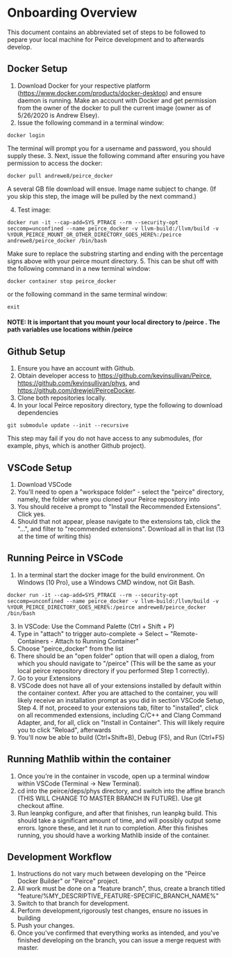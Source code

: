 # Onboarding Overview

This document contains an abbreviated set of steps to be followed to pepare your local machine for Peirce development and to afterwards develop.

## Docker Setup

1. Download Docker for your respective platform (https://www.docker.com/products/docker-desktop) and ensure daemon is running. Make an account with Docker and get permission from the owner of the docker to pull the current image (owner as of 5/26/2020 is Andrew Elsey).
2. Issue the following command in a terminal window:
```shell
docker login
```
The terminal will prompt you for a username and password, you should supply these.
3. Next, issue the following command after ensuring you have permission to access the docker: 
```shell
docker pull andrewe8/peirce_docker
```
A several GB file download will ensue. Image name subject to change. (If you skip this step, the image will be pulled by the next command.)

4. Test image:
```shell
docker run -it --cap-add=SYS_PTRACE --rm --security-opt seccomp=unconfined --name peirce_docker -v llvm-build:/llvm/build -v %YOUR_PEIRCE_MOUNT_OR_OTHER_DIRECTORY_GOES_HERE%:/peirce andrewe8/peirce_docker /bin/bash
```
Make sure to replace the substring starting and ending with the percentage signs above with your peirce mount directory. 
5. This can be shut off with the following command in a new terminal window: 
```shell
docker container stop peirce_docker
```
or the following command in the same terminal window:
```shell
exit
```
#### NOTE: It is important that you mount your local directory to /peirce . The path variables use locations within /peirce

## Github Setup

1. Ensure you have an account with Github.
2. Obtain developer access to https://github.com/kevinsullivan/Peirce, https://github.com/kevinsullivan/phys, and https://github.com/drewjel/PeirceDocker.
3. Clone both repositories locally.
4. In your local Peirce repository directory, type the following to download dependencies
```shell
git submodule update --init --recursive
```
This step may fail if you do not have access to any submodules, (for example, phys, which is another Github project).


## VSCode Setup

1. Download VSCode
2. You'll need to open a "workspace folder" - select the "peirce" directory, namely, the folder where you cloned your Peirce repository into
3. You should receive a prompt to "Install the Recommended Extensions". Click yes.
4. Should that not appear, please navigate to the extensions tab, click the "...", and filter to "recommended extensions". Download all in that list (13 at the time of writing this)

## Running Peirce in VSCode

1. In a terminal start the docker image for the build environment. On Windows (10 Pro), use a Windows CMD window, not Git Bash. 
```shell
docker run -it --cap-add=SYS_PTRACE --rm --security-opt seccomp=unconfined --name peirce_docker -v llvm-build:/llvm/build -v %YOUR_PEIRCE_DIRECTORY_GOES_HERE%:/peirce andrewe8/peirce_docker /bin/bash
```
3. In VSCode: Use the Command Palette (Ctrl + Shift + P)
3. Type in "attach" to trigger auto-complete -> Select ~ "Remote-Containers - Attach to Running Container"
4. Choose "peirce_docker" from the list
5. There should be an "open folder" option that will open a dialog, from which you should navigate to "/peirce" (This will be the same as your local peirce repository directory if you performed Step 1 correctly).
6. Go to your Extensions
7. VSCode does not have all of your extensions installed by default within the container context. After you are attached to the container, you will likely receive an installation prompt as you did in section VSCode Setup, Step 4. If not, proceed to your extensions tab, filter to "installed", click on all recommended extensions, including C/C++ and Clang Command Adapter, and, for all, click on "Install in Container". This will likely require you to click "Reload", afterwards
8. You'll now be able to build (Ctrl+Shift+B), Debug (F5), and Run (Ctrl+F5)

## Running Mathlib within the container
1. Once you're in the container in vscode, open up a terminal window within VSCode (Terminal -> New Terminal). 
2. cd into the peirce/deps/phys directory, and switch into the affine branch (THIS WILL CHANGE TO MASTER BRANCH IN FUTURE). Use git checkout affine.
3. Run leanpkg configure, and after that finishes, run leanpkg build. This should take a significant amount of time, and will possibly output some errors. Ignore these, and let it run to completion. After this finishes running, you should have a working Mathlib inside of the container. 


## Development Workflow

1. Instructions do not vary much between developing on the "Peirce Docker Builder" or "Peirce" project.
2. All work must be done on a "feature branch", thus, create a branch titled "feature/%MY_DESCRIPTIVE_FEATURE-SPECIFIC_BRANCH_NAME%"
3. Switch to that branch for development.
4. Perform development,rigorously test changes, ensure no issues in building
5. Push your changes. 
6. Once you've confirmed that everything works as intended, and you've finished developing on the branch, you can issue a merge request with master.
